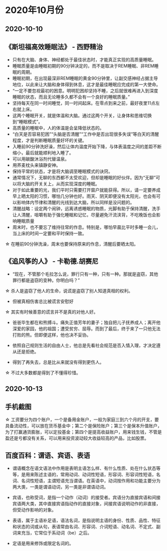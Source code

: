 # 2020年10月份

## 2020-10-10

## 《斯坦福高效睡眠法》 - 西野精治

* 只有在大脑、身体、神经都处于最佳状态时，才能真正实现的高质量睡眠。
* 睡眠质量是由睡眠初期的90分钟决定的，而不是取决于REM睡眠、非REM睡眠的周期。
* 睡眠初期，在出现最深非REM睡眠的黄金90分钟里，让副交感神经占据主导地位，以此来让大脑和身体得到休息，这才是最佳睡眠应完成的第一大使命。
* “一定不要忽视最初的困意。明明犯困却坚持不睡，之后就很难再进入到深度睡眠的状态，而且无论睡多久都不会有一个良好的睡眠质量。”
* 坚持每天在同一时间睡觉，同一时间起床。在零点到来之前，最好夜里11点左右就上床。
* 这两个睡眠开关，就是体温和大脑。通过这两个开关，让身体和思维切换到“睡眠模式”。
* 高质量的睡眠中，人的体温是会呈降低状态的。
* “白天是否容易犯困”“头脑是否清醒”“工作中是否出现很多失误”等白天的清醒程度，才是判断睡眠质量好坏的关键。
* 入睡前90分钟洗好澡，然后让体内温度开始下降，与体表温度之间的差距不断缩小，最后就能顺利地入睡了。
* 可以用碳酸沐浴剂代替温泉。
* 用荞麦枕头来镇静安神。
* 保持平常的状态，才是将大脑调至睡眠模式的诀窍。
* 通常情况下，无聊的东西都不太受欢迎，但却是睡眠的好伙伴。因为“无聊”可以将大脑的开关关上，从而实现深度的睡眠。
* 对于如此重要的光，我们平时只需要打开窗户就能获得。所以，请一定要养成早上晒太阳的习惯，哪怕几分钟也好。雨天、阴天即便没有太阳光，也会有可以影响体内节律和清醒的光线到达大脑，所以同样是没问题的。
* 清醒战略：设定两个闹钟，远离诱惑睡眠的物质，光脚有助于保持清醒，洗手让人清醒，咀嚼有助于强化睡眠和记忆，尽量避免汗流浃背，不吃晚饭也会影响睡眠质量
* 周末时，也不要忘了维持往常的作息。特别是，哪怕早晨比平时多睡一会儿，当上床的时间一定要和平时保持一致。

☆ 在睡前90分钟洗澡，周末也要保持原来的作息，清醒后要晒太阳。

## 《追风筝的人》 - 卡勒德.胡赛尼

* “现在，不管那个毛拉怎么说，罪行只有一种，只有一种。那就是盗窃，其他罪行都是盗窃的变种。你明白吗？”

☆ 杀人是盗窃了他人的生命，说谎是盗窃了别人知道真相的权利。

* 但被真相伤害总比被谎言安慰好

☆ 其实有时候善意的谎言并不是真的对他人好。

* 爸爸毕生都在和熊搏斗。痛失正值芳年的妻子；独自把儿子抚养成人；离开他深爱的家园，他的祖国；遭受贫穷、屈辱。而到了最后，终于来了一只他无法打败的熊。但即便这样，他也决不妥协。
* 依照自己规则生活的自由人士，他总是先看社会规范是否入情入理，才决定遵从还是拒绝。

* 得到了再失去，总是比从来就没有得到更伤人。

☆ 不过大多数都是得到了不懂得珍惜。

## 2020-10-13

## 手机截图

☆ 工资要分为四个账户，一个是备用金账户，一般为家庭三到六个月的开支，要具备流动性，可以放在货币基金中；第二个是保险账户；第三个是保本升值账户，为了打赢通货膨胀，可以定投基金；第四个是提高收益账户，用来钱生钱，不管是盈还是亏都没有关系，可以用来投资波动较大收益较高的产品，比如股票。 

## 百度百科：谓语、宾语、表语

* 谓语概念在语文语法中作用是表明主语怎么样、有什么性质、处在什么状态等等，是用来陈述主语的，常用动词、动词性短语，形容词、形容词性短语，名词、名词性短语，主谓短语充当谓语。在英语中，动词按作用和功能主要分为两大类，一类是谓语动词，另一类是非谓语动词。

* 宾语，也称受词，是指一个动作（动词）的接受者。宾语分为直接宾语和间接宾语两大类，其中直接宾语指动作的直接对象，间接宾语说明动作的非直接，但受动作影响的对象。

* 表语，属于主语补足语，语法名词，是指说明主语的身份、性质、品性、特征和状态的词或从句，表语常由名词、形容词、介词短语、动名词、不定式、副词来充当，它常位于系动词（be）之后。

* 定语是用来修饰或限定名词的。